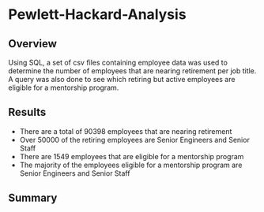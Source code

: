 # Pewlett-Hackard-Analysis

## Overview
Using SQL, a set of csv files containing employee data was used to determine the number of employees that are nearing retirement per job title. A query was also done to see which retiring but active employees are eligible for a mentorship program. 

## Results
- There are a total of 90398 employees that are nearing retirement
- Over 50000 of the retiring employees are Senior Engineers and Senior Staff
- There are 1549 employees that are eligible for a mentorship program
- The majority of the employees eligible for a mentorship program are Senior Engineers and Senior Staff

## Summary
